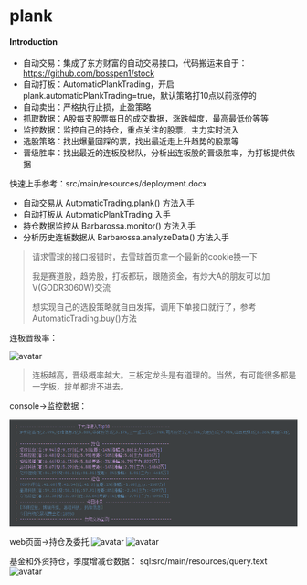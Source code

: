 # plank 

#### Introduction

- 自动交易：集成了东方财富的自动交易接口，代码搬运来自于：https://github.com/bosspen1/stock
- 自动打板：AutomaticPlankTrading，开启plank.automaticPlankTrading=true，默认策略打10点以前涨停的
- 自动卖出：严格执行止损，止盈策略
- 抓取数据：A股每支股票每日的成交数据，涨跌幅度，最高最低价等等
- 监控数据：监控自己的持仓，重点关注的股票，主力实时流入
- 选股策略：找出爆量回踩的票，找出最近走上升趋势的股票等
- 晋级胜率：找出最近的连板股梯队，分析出连板股的晋级胜率，为打板提供依据



快速上手参考：src/main/resources/deployment.docx
- 自动交易从 AutomaticTrading.plank() 方法入手
- 自动打板从 AutomaticPlankTrading 入手
- 持仓数据监控从 Barbarossa.monitor() 方法入手
- 分析历史连板数据从 Barbarossa.analyzeData() 方法入手


> 请求雪球的接口报错时，去雪球首页拿一个最新的cookie换一下
> 
> 我是赛道股，趋势股，打板都玩，跟随资金，有炒大A的朋友可以加V(GODR3060W)交流
> 
> 想实现自己的选股策略就自由发挥，调用下单接口就行了，参考AutomaticTrading.buy()方法
> 
连板晋级率：

![avatar](./src/main/resources/img/1.png)

> 连板越高，晋级概率越大。三板定龙头是有道理的。当然，有可能很多都是一字板，排单都排不进去。

console->监控数据：

![avatar](./src/main/resources/img/5.png)

web页面->持仓及委托
![avatar](./src/main/resources/img/2.png)
![avatar](./src/main/resources/img/我的持仓.png)

基金和外资持仓，季度增减仓数据： sql:src/main/resources/query.text
![avatar](./src/main/resources/img/4.png)